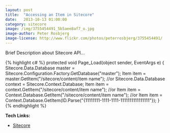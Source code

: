 ```yaml
---
layout: post
title:  "Accessing an Item in Sitecore"
date:   2013-10-13 01:00:00
category: sitecore
image: /img/3755454491_5b5aee8af7_o.jpg
image-author: Peter Rosbjerg
image-license: http://www.flickr.com/photos/peterrosbjerg/3755454491/
---
```


Brief Description about Sitecore API...

{% highlight c# %}
protected void Page_Load(object sender, EventArgs e)
{
    Sitecore.Data.Database master = Sitecore.Configuration.Factory.GetDatabase("master");
    Item item = master.GetItem("/sitecore/content/item name");
    //or
    Sitecore.Data.Database context = Sitecore.Context.Database;
    Item item = context.GetItem("/sitecore/content/item name");
    //or
    Item item = Context.Database.GetItem("/sitecore/content/item name");
    //or
    Item item = Context.Database.GetItem(ID.Parse("{11111111-1111-1111-1111111111111111"});
}
{% endhighlight %}


**Tech Links:**

*   [Sitecore](http://www.sitecore.net/)
